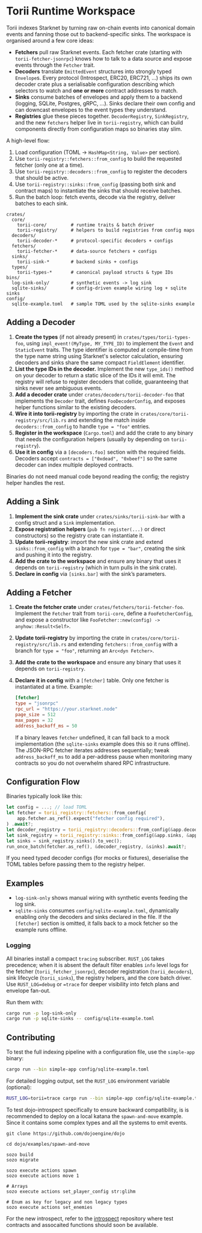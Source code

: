 # Torii Runtime Workspace

Torii indexes Starknet by turning raw on-chain events into canonical domain events and fanning
those out to backend-specific sinks. The workspace is organised around a few core ideas:

- **Fetchers** pull raw Starknet events. Each fetcher crate (starting with
  `torii-fetcher-jsonrpc`) knows how to talk to a data source and expose events through the
  `Fetcher` trait.
- **Decoders** translate `EmittedEvent` structures into strongly typed `Envelope`s. Every
  protocol (Introspect, ERC20, ERC721, …) ships its own decoder crate plus a serialisable
  configuration describing which selectors to watch and **one or more** contract addresses to
  match.
- **Sinks** consume batches of envelopes and apply them to a backend (logging, SQLite, Postgres,
  gRPC, …). Sinks declare their own config and can downcast envelopes to the event types they
  understand.
- **Registries** glue these pieces together. `DecoderRegistry`, `SinkRegistry`, and the new
  `fetchers` helper live in `torii-registry`, which can build components directly from
  configuration maps so binaries stay slim.

A high-level flow:

1. Load configuration (TOML → `HashMap<String, Value>` per section).
2. Use `torii-registry::fetchers::from_config` to build the requested fetcher (only one at a time).
3. Use `torii-registry::decoders::from_config` to register the decoders that should be active.
4. Use `torii-registry::sinks::from_config` (passing both sink and contract maps) to instantiate the sinks that should receive batches.
5. Run the batch loop: fetch events, decode via the registry, deliver batches to each sink.

```
crates/
  core/
    torii-core/         # runtime traits & batch driver
    torii-registry/     # helpers to build registries from config maps
  decoders/
    torii-decoder-*     # protocol-specific decoders + configs
  fetchers/
    torii-fetcher-*     # data-source fetchers + configs
  sinks/
    torii-sink-*        # backend sinks + configs
  types/
    torii-types-*       # canonical payload structs & type IDs
bins/
  log-sink-only/        # synthetic events -> log sink
  sqlite-sinks/         # config-driven example wiring log + sqlite sinks
config/
  sqlite-example.toml   # sample TOML used by the sqlite-sinks example
```

## Adding a Decoder

1. **Create the types** (if not already present) in `crates/types/torii-types-foo`, using
   `impl_event!(MyType, MY_TYPE_ID)` to implement the `Event` and `StaticEvent` traits. The type
   identifier is computed at compile-time from the type name string using Starknet's selector
   calculation, ensuring decoders and sinks share the same compact `FieldElement` identifier.
2. **List the type IDs in the decoder.** Implement the new `type_ids()` method on your decoder to
   return a static slice of the IDs it will emit. The registry will refuse to register decoders
   that collide, guaranteeing that sinks never see ambiguous events.
3. **Add a decoder crate** under `crates/decoders/torii-decoder-foo` that implements the
   `Decoder` trait, defines `FooDecoderConfig`, and exposes helper functions similar to the
   existing decoders.
4. **Wire it into torii-registry** by importing the crate in
   `crates/core/torii-registry/src/lib.rs` and extending the match inside
   `decoders::from_config` to handle `type = "foo"` entries.
5. **Register in the workspace** (`Cargo.toml`) and add the crate to any binary that needs the
   configuration helpers (usually by depending on `torii-registry`).
6. **Use it in config** via a `[decoders.foo]` section with the required fields. Decoders accept
   `contracts = ["0xdead", "0xbeef"]` so the same decoder can index multiple deployed contracts.

Binaries do not need manual code beyond reading the config; the registry helper handles the rest.

## Adding a Sink

1. **Implement the sink crate** under `crates/sinks/torii-sink-bar` with a config struct and a
   `Sink` implementation.
2. **Expose registration helpers** (`pub fn register(...)` or direct constructors) so the
   registry crate can instantiate it.
3. **Update torii-registry**: import the new sink crate and extend `sinks::from_config` with a
   branch for `type = "bar"`, creating the sink and pushing it into the registry.
4. **Add the crate to the workspace** and ensure any binary that uses it depends on
   `torii-registry` (which in turn pulls in the sink crate).
5. **Declare in config** via `[sinks.bar]` with the sink’s parameters.

## Adding a Fetcher

1. **Create the fetcher crate** under `crates/fetchers/torii-fetcher-foo`. Implement the
   `Fetcher` trait from `torii-core`, define a `FooFetcherConfig`, and expose a constructor like
   `FooFetcher::new(config) -> anyhow::Result<Self>`.
2. **Update torii-registry** by importing the crate in
   `crates/core/torii-registry/src/lib.rs` and extending `fetchers::from_config` with a branch for
   `type = "foo"`, returning an `Arc<dyn Fetcher>`.
3. **Add the crate to the workspace** and ensure any binary that uses it depends on
   `torii-registry`.
4. **Declare it in config** with a `[fetcher]` table. Only one fetcher is instantiated at a time.
   Example:

   ```toml
   [fetcher]
   type = "jsonrpc"
   rpc_url = "https://your.starknet.node"
   page_size = 512
   max_pages = 32
   address_backoff_ms = 50
   ```

   If a binary leaves `fetcher` undefined, it can fall back to a mock implementation (the
   `sqlite-sinks` example does this so it runs offline). The JSON-RPC fetcher iterates addresses
   sequentially; tweak `address_backoff_ms` to add a per-address pause when monitoring many
   contracts so you do not overwhelm shared RPC infrastructure.

## Configuration Flow

Binaries typically look like this:

```rust
let config = ...; // load TOML
let fetcher = torii_registry::fetchers::from_config(
    app.fetcher.as_ref().expect("fetcher config required"),
) .await?;
let decoder_registry = torii_registry::decoders::from_config(&app.decoders)?;
let sink_registry = torii_registry::sinks::from_config(&app.sinks, &app.contracts).await?;
let sinks = sink_registry.sinks().to_vec();
run_once_batch(fetcher.as_ref(), &decoder_registry, &sinks).await?;
```

If you need typed decoder configs (for mocks or fixtures), deserialise the TOML tables before
passing them to the registry helper.

## Examples

- `log-sink-only` shows manual wiring with synthetic events feeding the log sink.
- `sqlite-sinks` consumes `config/sqlite-example.toml`, dynamically enabling only the decoders
  and sinks declared in the file. If the `[fetcher]` section is omitted, it falls back to a mock
  fetcher so the example runs offline.

### Logging

All binaries install a compact `tracing` subscriber. `RUST_LOG` takes precedence; when it is absent
the default filter enables `info` level logs for the fetcher (`torii_fetcher_jsonrpc`), decoder
registration (`torii_decoders`), sink lifecycle (`torii_sinks`), the registry helpers, and the core
batch driver. Use `RUST_LOG=debug` or `=trace` for deeper visibility into fetch plans and envelope
fan-out.

Run them with:

```bash
cargo run -p log-sink-only
cargo run -p sqlite-sinks -- config/sqlite-example.toml
```

## Contributing

To test the full indexing pipeline with a configuration file, use the `simple-app` binary:

```bash
cargo run --bin simple-app config/sqlite-example.toml
```

For detailed logging output, set the `RUST_LOG` environment variable (optional):

```bash
RUST_LOG=torii=trace cargo run --bin simple-app config/sqlite-example.toml
```

To test dojo-introspect specifically to ensure backward compatibility, is is recommended to deploy on a local katana the `spawn-and-move` example. Since it contains
some complex types and all the systems to emit events.

```
git clone https://github.com/dojoengine/dojo

cd dojo/examples/spawn-and-move

sozo build
sozo migrate

sozo execute actions spawn
sozo execute actions move 1

# Arrays
sozo execute actions set_player_config str:glihm

# Enum as key for legacy and non legacy types
sozo execute actions set_enemies
```

For the new introspect, refer to the [introspect](https://github.com/cartridge-gg/introspect) repository where test contracts and assocaited functions should soon be available.
